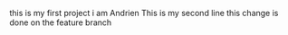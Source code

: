this is my first project i am Andrien
This is my second line
this change is done on the feature branch
